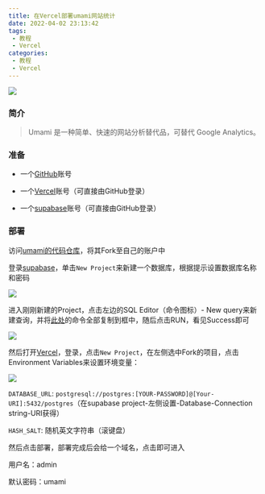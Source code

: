 ```yaml
---
title: 在Vercel部署umami网站统计
date: 2022-04-02 23:13:42
tags:
 - 教程
 - Vercel
categories: 
 - 教程
 - Vercel
---
```


![](https://i0.hdslb.com/bfs/album/b417c98fd5236e1ad605ad1ac14e6ba8bc5ce62b.png)

### 简介

> Umami 是一种简单、快速的网站分析替代品，可替代 Google Analytics。

### 准备

* 一个[GitHub](https://github.com)账号

* 一个[Vercel](https://vercel.com)账号（可直接由GitHub登录）

* 一个[supabase](https://app.supabase.io/)账号（可直接由GitHub登录）

### 部署

访问[umami的代码仓库](https://github.com/mikecao/umami)，将其Fork至自己的账户中

登录[supabase](https://app.supabase.io/)，单击`New Project`来新建一个数据库，根据提示设置数据库名称和密码

![](https://i0.hdslb.com/bfs/album/61afd24107353687f780c389338ef46013037d1b.png)

进入刚刚新建的Project，点击左边的SQL Editor（命令图标）- New query来新建查询，并将[此处](https://github.com/mikecao/umami/blob/master/sql/schema.postgresql.sql)的命令全部复制到框中，随后点击RUN，看见Success即可

![](https://i0.hdslb.com/bfs/album/92c485b86ef9fd70989be6526d5553055f37778b.png)

然后打开[Vercel](https://vercel.com/)，登录，点击`New Project`，在左侧选中Fork的项目，点击Environment Variables来设置环境变量：

![](https://i0.hdslb.com/bfs/album/014d6163604a1448ac1c845deb50d144abc49154.png)

`DATABASE_URL`: `postgresql://postgres:[YOUR-PASSWORD]@[Your-URI]:5432/postgres`（在supabase project-左侧设置-Database-Connection string-URI获得）

`HASH_SALT`: 随机英文字符串（滚键盘）

然后点击部署，部署完成后会给一个域名，点击即可进入

用户名：admin

默认密码：umami
